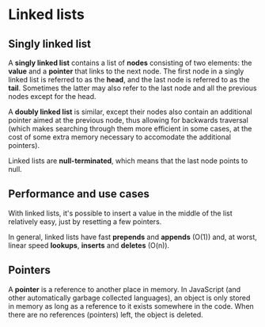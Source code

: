 # Linked lists

## Singly linked list

A **singly linked list** contains a list of **nodes** consisting of two elements: the **value** and a **pointer** that links to the next node. The first node in a singly linked list is referred to as the **head**, and the last node is referred to as the **tail**. Sometimes the latter may also refer to the last node and all the previous nodes except for the head.  
  
A **doubly linked list** is similar, except their nodes also contain an additional pointer aimed at the previous node, thus allowing for backwards traversal (which makes searching through them more efficient in some cases, at the cost of some extra memory necessary to accomodate the additional pointers).

Linked lists are **null-terminated**, which means that the last node points to null.

## Performance and use cases

With linked lists, it's possible to insert a value in the middle of the list relatively easy, just by resetting a few pointers.

In general, linked lists have fast **prepends** and **appends** (O(1)) and, at worst, linear speed **lookups**, **inserts** and **deletes** (O(n)).

## Pointers

A **pointer** is a reference to another place in memory. In JavaScript (and other automatically garbage collected languages), an object is only stored in memory as long as a reference to it exists somewhere in the code. When there are no references (pointers) left, the object is deleted.
